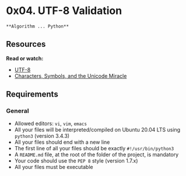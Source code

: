 # 0x04. UTF-8 Validation
	**Algorithm ... Python**

## Resources
**Read or watch:**
  - [UTF-8](https://en.wikipedia.org/wiki/UTF-8)
  - [Characters, Symbols, and the Unicode Miracle](https://www.youtube.com/watch?v=MijmeoH9LT4&t=17s)

## Requirements
### General
  - Allowed editors: `vi`, `vim`, `emacs`
  - All your files will be interpreted/compiled on Ubuntu 20.04 LTS using `python3` (version 3.4.3)
  - All your files should end with a new line
  - The first line of all your files should be exactly `#!/usr/bin/python3`
  - A `README.md` file, at the root of the folder of the project, is mandatory
  - Your code should use the `PEP 8` style (version 1.7.x)
  - All your files must be executable

